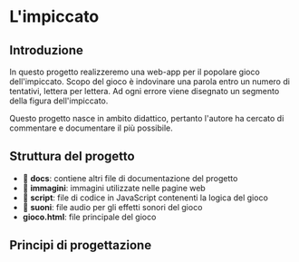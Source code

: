 # L'impiccato

## Introduzione

In questo progetto realizzeremo una web-app per il popolare gioco dell'impiccato.
Scopo del gioco è indovinare una parola entro un numero di tentativi, lettera per lettera. Ad ogni errore viene disegnato un segmento della figura dell'impiccato.

Questo progetto nasce in ambito didattico, pertanto l'autore ha cercato di commentare e documentare il più possibile.

## Struttura del progetto

- 📁 **docs**: contiene altri file di documentazione del progetto
- 📁 **immagini**: immagini utilizzate nelle pagine web
- 📁 **script**: file di codice in JavaScript contenenti la logica del gioco
- 📁 **suoni**: file audio per gli effetti sonori del gioco
- **gioco.html**: file principale del gioco

## Principi di progettazione

